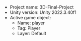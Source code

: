 <!-- UNITY CODE ASSIST INSTRUCTIONS START -->
- Project name: 3D-Final-Project
- Unity version: Unity 2022.3.40f1
- Active game object:
  - Name: player
  - Tag: Player
  - Layer: Default
<!-- UNITY CODE ASSIST INSTRUCTIONS END -->